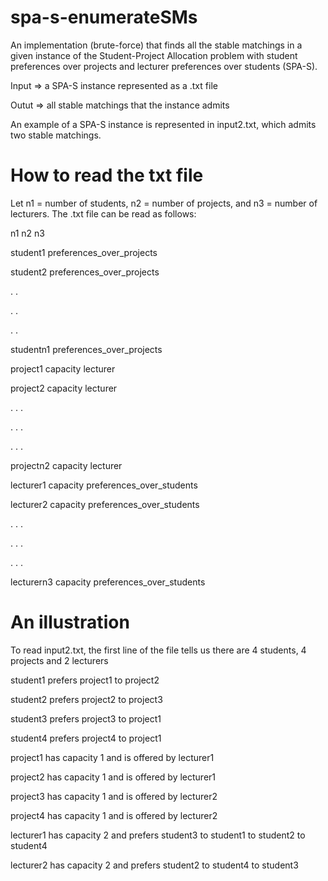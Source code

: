 # spa-s-enumerateSMs
An implementation (brute-force) that finds all the stable matchings in a given instance of the Student-Project Allocation problem with student preferences over projects and lecturer preferences over students (SPA-S).

Input => a SPA-S instance represented as a .txt file

Outut => all stable matchings that the instance admits 

An example of a SPA-S instance is represented in input2.txt, which admits two stable matchings.

# How to read the txt file
Let n1 =  number of students, n2 = number of projects, and n3 = number of lecturers. The .txt file can be read as follows:

n1 n2 n3

student1 preferences_over_projects
  
student2 preferences_over_projects
  
.		      .

.		      .

.		      .

studentn1 preferences_over_projects
  
project1 capacity lecturer

project2 capacity lecturer

.           .         .

.           .         .

.           .         .

projectn2 capacity lecturer

lecturer1 capacity preferences_over_students
  
lecturer2 capacity preferences_over_students
  
.             .           .

.             .           .

.             .           .

lecturern3 capacity preferences_over_students
  


# An illustration
To read input2.txt, the first line of the file tells us there are 4 students, 4 projects and 2 lecturers

student1 prefers project1 to project2

student2 prefers project2 to project3

student3 prefers project3 to project1

student4 prefers project4 to project1

project1 has capacity 1 and is offered by lecturer1

project2 has capacity 1 and is offered by lecturer1

project3 has capacity 1 and is offered by lecturer2

project4 has capacity 1 and is offered by lecturer2

lecturer1 has capacity 2 and prefers student3 to student1 to student2 to student4

lecturer2 has capacity 2 and prefers student2 to student4 to student3

